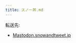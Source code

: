```yaml
---
title: スノー丼.md
---
```

<div>

転送先:

-   [Mastodon.snowandtweet.jp](/Mastodon.snowandtweet.jp "Mastodon.snowandtweet.jp")

</div>

<div>

</div>
